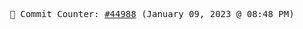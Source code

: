 <p align="center">
    <samp>
        📮 Commit Counter: <a href="https://github.com/Javascript-void0/Javascript-void0/commits/main">#44988</a> (January 09, 2023 @ 08:48 PM)
    </samp>
</p>